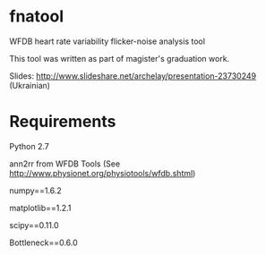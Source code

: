 fnatool
=======

WFDB heart rate variability flicker-noise analysis tool

This tool was written as part of magister's graduation work.


Slides: http://www.slideshare.net/archelay/presentation-23730249 (Ukrainian)


Requirements
============

Python 2.7

ann2rr from WFDB Tools (See http://www.physionet.org/physiotools/wfdb.shtml)

numpy==1.6.2

matplotlib==1.2.1

scipy==0.11.0

Bottleneck==0.6.0
